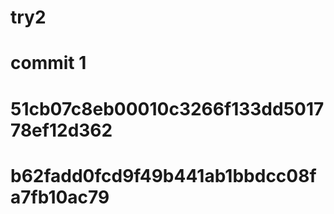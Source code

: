 # try2
# commit 1
# 51cb07c8eb00010c3266f133dd501778ef12d362
# b62fadd0fcd9f49b441ab1bbdcc08fa7fb10ac79
